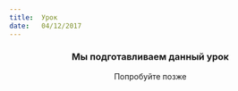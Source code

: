 ```yaml
---
title:  Урок
date:   04/12/2017
---
```


### <center>Мы подготавливаем данный урок</center>
<center>Попробуйте позже</center>